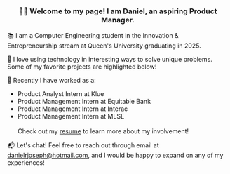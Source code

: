 ### <p align="center"> 👋🏽 Welcome to my page! I am Daniel, an aspiring Product Manager. </p>

📚 I am a Computer Engineering student in the Innovation & Entrepreneurship stream at Queen's University graduating in 2025.

🌳 I love using technology in interesting ways to solve unique problems. Some of my favorite projects are highlighted below!

📖 Recently I have worked as a:
- Product Analyst Intern at Klue
- Product Management Intern at Equitable Bank
- Product Management Intern at Interac
- Product Management Intern at MLSE </br></br>
Check out my [resume](https://media.licdn.com/dms/image/D4E2DAQEInKpBZl9EMw/profile-treasury-document-images_800/1/1710196501996?e=1710979200&v=beta&t=zrtuREQPSYE3BIjiwNUWMB78RNlUkacvsIZFLjs0T-Q) to learn more about my involvement!

📬 Let's chat! Feel free to reach out through email at danielrjoseph@hotmail.com, and I would be happy to expand on any of my experiences!

